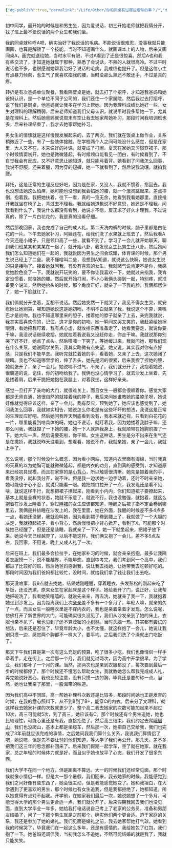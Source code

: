 ```yaml
---
{"dg-publish":true,"permalink":"/Life/Other/你和同桌有过哪些暧昧的事？/","dgPassFrontmatter":true}
---
```



初中同学，最开始的时候是和男生坐，因为爱说话，初三开始老师就把我俩分开，找了班上最不爱说话的两个女生和我们坐。

我的同桌就称呼A吧，确实治好了我说话的毛病。不能说话很难忍，没事我就只能画画，也算是解锁了一个技能。当时不知道画什么，就画课本上的人物，后来又画同桌A，画完就送给她，当时水平有限，不过A看到了还是很惊喜。然后A也和我有些交流了，才知道她就属于那种，熟悉了会说话，不熟的人就很高冷。不过平时说话也不多，也很感谢她帮我治好了说话的毛病，我成绩也提升了。但是这位小主有点暴力倾向，惹生气了就喜欢掐我的腰，当时没那么熟还不敢还手，不过是真的疼。

转折是有次爸妈单位聚餐，我看隔壁桌是她，就去打了个招呼，才知道我爸妈和她爸妈认识，是一个单位不同子公司的，我们还住一个家属院。然后我过去打招呼，说了我们是同桌，他爸妈就让我多在学习上帮她。因为我理科成绩比她好一些，女生对理科的理解稍弱，后来老师知道我们父母认识，就说平时我多帮她一下，尤其是在理科上。然后她爸妈就说周末有空让我去她家帮她补习，那段时间我培训班也多，后来补课结束了，我才去她家帮她补习。

男女生的情愫就是这样慢慢发展起来的，去了两次，我们就在饭桌上做作业，关系稍微近了一些，有了一些肢体接触。在学校两个人之间可能没什么感觉，但是在家里，大人又不在，本来说好的补课，就变成了打闹。夏天在家她又习惯穿裙子，那个时候情窦初开，她也是微微隆起，有时候领口能看见一团白，有时候看到了，不自觉我会有反应，又不好意思让她知道，就只能弓着背。她看到了问我怎么回事，我说不舒服，还夹着腿，因为穿的短裤，她一下就看到了，然后说我流氓，就掐我腰。

拜托，这是正常的生理反应好吧，因为是在家，又没人，我就不惯着，掐回去。我也没想法她这么怕痒，她可能也没想到我会掐她的腰，就一个激灵跳起来，差点摔倒，抱着我。我把她扶着，往下一看，真的一览无余，她看到我看她那里，直接推开我就坐在椅子上，背过去不理我。我就给她道歉说不好意思，她还是不理我，问我看到什么了，我说什么都没有看到，她说才不信，反正求了好久才理我。不过说真的，除了一片白花花的，我是真的没看仔细。

然后那晚回家，我也完成了自己的成人礼。第二天洗内裤的时候，脑子里都是白花花的一片。下午去她家补习，阿姨还在，给我们洗了水果就上班去了。然后我看A今天还是小裙子，只是领口高了一些，就看不到了。学习了一会儿就开始聊天，聊到我们班某某和某某在一起了，就开始八卦，我发现女生比男生还八卦。然后她问我们怎么知道她们在一起的，我就说因为男生之间会炫耀，体育课的时候，那个男生说已经上了二垒。我不懂啥叫二垒，没想到A知道，就说这么快啊，她说女生说的只是接吻了。接着她就问我，有没有喜欢的女生，我就赌气说肯定不是你，我感觉她脸色变了一下。我就说开玩笑的，要不你让我喜欢一下，她就过来掐我，我肯定没惯着，就挠她的腰。然后就开始打闹，不小心我俩头碰到一起，特别疼，就准备要个说法，然后她抬头的时候，那个角度正好，就亲了一下我的脸，我俩都愣住了，她一下脸就红了。

我们俩就分开坐着，互相不说话。然后她突然一下就哭了，我见不得女生哭，就安慰她让她别哭，哪知道她说这是她初吻，不明不白就亲了我，我说这个不算，亲嘴巴才是初吻。我也不知道哪里来的胆子，搂着她的脖子就亲了上去，亲完我就说，我其实蛮喜欢你的，记住，这才是你的初吻。她一瞬间又哭又笑的，我赶紧给她擦眼泪，看她把我盯着，我有点心虚，就收拾东西准备走了，她看我要走，就说你要干嘛，我没说话继续收拾，她就拉着我说我又没赶你走，你走干嘛。我就说那你别哭了好不好，她点了点头。然后噗嗤一下笑了。等她缓过来，我就问她，那我们现在什么关系，她说同学关系，我其实略微有点失望。她又说，其实我对你有点好感，只是我们不能早恋。我听完就拉着她的手，看着她，又亲了上去，这次她闭了眼睛。我也不知道哪里学的，伸了舌头，她先是闭的很紧，后来我捏了捏她的腰，她就张开了，亲了一会儿，她说喘不过气，不亲了。我们就分开了，我抱着她说，很霸道的说，记住，你的初吻给我了。我俩也没心情学习了，就去沙发上坐着，先是搂着肩，后来干脆把她抱在我腿上，对着我坐，这样好亲亲。

感觉一旦打开了亲吻的大门，就很难关上，而且女生一般都会很顺着你。感觉大家都是无师自通，她很自然的就搂着我的脖子，我后来问她谁教她的[搂脖子](https://www.zhihu.com/search?q=%E6%90%82%E8%84%96%E5%AD%90&search_source=Entity&hybrid_search_source=Entity&hybrid_search_extra=%7B%22sourceType%22%3A%22answer%22%2C%22sourceId%22%3A2820704708%7D)呀，她说好像就觉得应该这样。亲了一会儿，我有反应，顶到她了，她应该也感觉到了，她问我怎么回事，我就如实相告，她说怎么你老是有这些坏坏的想法，我说这是正常的生理反应好吧。然后她问我昨天到底看到没有，我本来就近视，只看到白花花的一片，哪里能看到啥具体的呀，她也不说话，就盯着我。因为她搂着我脖子嘛，还那么问我，我就捏了一下她的腰，她一下人就趴我身上，我就顺带在她胸前捏了一下。她大叫一声，然后说要死啦，你干嘛。女生这种话，男生是分不出来在生气还是在撒娇，我就说昨天没看到，想看看，她说不许，我就亲她，亲了一会儿，我就上手了。

怎么说呢，那个时候没什么概念，因为看小网站，知道内衣里面有海绵，当时我真的天真的以为她胸可能就微微隆起，都是内衣的功劳，直到真的感受到，才知道原来已经初具规模，而且在家穿的是[小背心](https://www.zhihu.com/search?q=%E5%B0%8F%E8%83%8C%E5%BF%83&search_source=Entity&hybrid_search_source=Entity&hybrid_search_extra=%7B%22sourceType%22%3A%22answer%22%2C%22sourceId%22%3A2820704708%7D)，所以触感很清晰。她先是抓着我的手，看我没停，就和我分开，说不许。但是我一边求她一边手动着，还时不时亲亲她，她可能也于心不忍，就说只能看一眼。她把领口拉开了一点，我发现还是看不见啥，就说这样不行，就想把裙子撩起来，刚看到小内内，你们知道裙子要撩起来，基本上就是全裸的状态，她就不乐意了，就说不行，我也没勉强，就抱着，就这么抱着在沙发上睡着了。穿过[睡裙](https://www.zhihu.com/search?q=%E7%9D%A1%E8%A3%99&search_source=Entity&hybrid_search_source=Entity&hybrid_search_extra=%7B%22sourceType%22%3A%22answer%22%2C%22sourceId%22%3A2820704708%7D)的女生应该都知道，睡醒之后裙子指不定会卷到哪里去，我俩是并排睡在沙发上的，我在里面，她在外面，我醒的时候差不多4点多一点，看她还没醒，我就没叫她，因为看到裙子卷到腰上了，我就做了一个大胆的决定，我就撩起裙子，看小背心，然后慢慢把小背心掀开，看到了X。可能那个时候她已经醒了，但是还是装睡，我就亲了一下X，她一下就坐起来，把裙子放下来。她说今天已经越界了，以后不能这样。我们俩又抱了一会儿，差不多5点左右，我回家，不用说，晚上又成人礼了一次。

后来在班上，我们最多会拉拉手，在她家补习的时候，就会亲亲抱抱，最多让我隔着衣服摸一下，说不能越界，不能早恋。直到中考完，我们考到同一个高中，我们都进了比较好的班，然后她爸妈感谢我，说让我去找她，让她带我去吃顿好吃的。那段时间因为我们爸妈都比较忙，没时间，就给我们拿了钱让我们出去吃。

那天没啥事，我9点就去找她，结果她刚睡醒，穿着睡衣，头发彭松的刚起来吃了早饭，还没洗漱，原来女生在家起床是这个样子。她给我开了门，说正好，让我帮她把碗洗了，我看她笑嘻嘻的，就说先亲亲，再去洗，她就亲了我一下，我就抱着她坐到沙发上。因为距离我们上次[亲亲](https://www.zhihu.com/search?q=%E4%BA%B2%E4%BA%B2&search_source=Entity&hybrid_search_source=Entity&hybrid_search_extra=%7B%22sourceType%22%3A%22answer%22%2C%22sourceId%22%3A2820704708%7D)差不多有一个多月了，年轻人嘛，就亲的久了一点，而且女生一般睡衣里是不穿内衣的，我也是亲着亲着才发现。怎么说呢，仿佛打开了新世界的大门。可能确实很久没见了，我们从沙发亲到了她的床上，衣服也亲不见了，我也见到了还不算茂密的[小树林](https://www.zhihu.com/search?q=%E5%B0%8F%E6%A0%91%E6%9E%97&search_source=Entity&hybrid_search_source=Entity&hybrid_search_extra=%7B%22sourceType%22%3A%22answer%22%2C%22sourceId%22%3A2820704708%7D)。当时头脑一热，其实都有尝试的想法，后来还是忍住了，毕竟年龄太小，也不太懂，就这样抱了一会儿，她说让我别只摸一边，感觉两个胸都不一样大了，要平均。之后我们洗了个澡就出门吃饭了。

那天下午我们算是第一次有这么充足的预算，吃了很多小吃，我们也像情侣一样手牵着手，走在街上。之后那一个月，我们就见过两次，因为高中开学很早，为了学业，我们都补了一个月的课。当然，那两次也是亲到衣服都没了，每次要到最后一步的时候都停了，那个时候还不懂怎么帮助女生，我就教她怎么帮我完成成人礼，弄完她说好恶心。我也比较注意，没有只摸一边的胸，毕竟还是要匀称一点。当然，她也让我亲了那里，一股海带的味道。

因为我们高中不同班，高一帮她补理科次数还是比较多，那段时间她也正是发育的时候，在我的悉心照料下，从不到B到了B+，能穿C的内衣。后来分了文理科，就这样我去她家补课的次数就更少了。整个高二我去她家的次数可能加起来不超过10次，高三可能就5次，到了高三，她应该有C。那个时候还有个男生追她，她也比较理性，可能心里还是有我，直接拒绝了。然后高三结束，我们约定去爬[峨眉山](https://www.zhihu.com/search?q=%E5%B3%A8%E7%9C%89%E5%B1%B1&search_source=Entity&hybrid_search_source=Entity&hybrid_search_extra=%7B%22sourceType%22%3A%22answer%22%2C%22sourceId%22%3A2820704708%7D)，我们也没爬山，基本上都是坐缆车，然后那一次，她把自己交给我，我们也完成了3年前就应该完成的事情，之后她问我我们算什么关系，我说我们算情侣了吧，她说嗯，但是先不要让爸妈他们知道，等大学了我们再公开。那几天，差不多把我们这三年的思念都补回来了。后来我们假期一起学车，空了就在她家，就在我家，总之年轻的时候体力就是好，而且似乎她也放平了心态，我们开发了很多东西。

我们大学不在同一个地方，但是距离不算远。大一的时候我们还经常见面，那个时候就像小情侣一样。但是大一那个暑假，我们回来，我去她家的时候，我能感觉到我们之间好像有些东西了，她会很主动，但是我能感觉她变了。她和我坦白，在大学遇到了更喜欢的男生，那个时候也有女生追我，但是我都拒绝了，她都知道，所以她觉得有点对不起我。开学前，在她家我们最后一次，她说她想了一个多月，可能觉得大学的那个男生更合适一点，我们就分开了。后来假期我回去我们也没见面，直到大学毕业一年多，她给我打电话说自己考上了老家的公务员，准备和男朋友结婚了，问了一下那个男生就是之前那个，确实他们两个更合适。迫于家庭的关系，我还是参加了她的婚礼。我们见面是婚礼之前，我去她家帮她打气球，她看到我的时候哭了，毕竟我们在一起这么多年，还是有感情的。我给她包了红包，我们抱了一下。她爸妈还调侃我，当初我怎么不追她，不然可能结婚的就是我了，我就只能笑笑。
